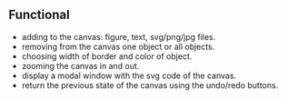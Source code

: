 ## Functional
- adding  to the canvas: figure, text, svg/png/jpg files.
- removing from the canvas one object or all objects.
- choosing  width of border and color of object.
- zooming the canvas in and out.
- display a modal window with the svg code of the canvas.
- return the previous state of the canvas using the undo/redo buttons.